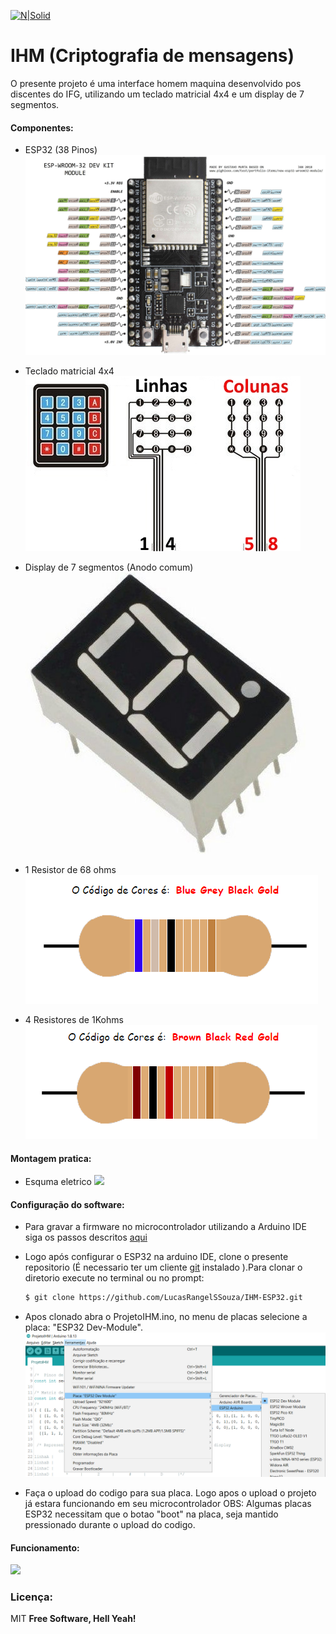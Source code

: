 
[![N|Solid](https://eventos.ifg.edu.br/semanai2c/wp-content/uploads/sites/7/2016/08/marca-ifg-2015-todas-as-verses.png)](https://www.ifg.edu.br/goiania)

# IHM (Criptografia de mensagens)

O presente projeto é uma interface homem maquina desenvolvido pos discentes do IFG, utilizando um teclado matricial 4x4 e um display de 7 segmentos.

#### Componentes:

  - ESP32 (38 Pinos)
   ![](https://github.com/LucasRangelSSouza/IHM-ESP32/blob/main/assets/ESP32-DEVKIT-V4-pinout-v2.jpg)
  
  - Teclado matricial 4x4
  ![](https://github.com/LucasRangelSSouza/IHM-ESP32/blob/main/assets/teclado-membrana-4x4.jpg)
  - Display de 7 segmentos (Anodo comum)
  ![](https://github.com/LucasRangelSSouza/IHM-ESP32/blob/main/assets/display7.jpg)
  - 1 Resistor de 68 ohms
  ![](https://github.com/LucasRangelSSouza/IHM-ESP32/blob/main/assets/68ohms.png)
  - 4 Resistores de 1Kohms
  ![](https://github.com/LucasRangelSSouza/IHM-ESP32/blob/main/assets/1kohms.png )
  
#### Montagem pratica:

  - Esquma eletrico
  ![](https://github.com/LucasRangelSSouza/IHM-ESP32/blob/main/assets/esquemaEletrico.bmp)
  

#### Configuração do software:

  - Para gravar a firmware no microcontrolador utilizando a Arduino IDE
siga os passos descritos [aqui](https://randomnerdtutorials.com/installing-the-esp32-board-in-arduino-ide-windows-instructions/)

  - Logo após configurar o ESP32 na arduino IDE, clone o presente repositorio (É necessario ter um cliente [git](https://git-scm.com/) instalado ).Para clonar o diretorio execute no terminal ou no prompt:
	```sh
	$ git clone https://github.com/LucasRangelSSouza/IHM-ESP32.git
	```
  - Apos clonado abra o ProjetoIHM.ino, no menu de placas selecione a placa: "ESP32 Dev-Module".
	![](https://github.com/LucasRangelSSouza/IHM-ESP32/blob/main/assets/selectPlaca.png)
	
  - Faça o upload do codigo para sua placa. Logo apos o upload o projeto já estara funcionando em seu microcontrolador
		OBS: Algumas placas ESP32 necessitam que o botao "boot" na placa, seja mantido pressionado durante o upload do codigo.

#### Funcionamento:

   ![](https://github.com/LucasRangelSSouza/IHM-ESP32/blob/main/assets/test.gif)


### Licença:


MIT
**Free Software, Hell Yeah!**
